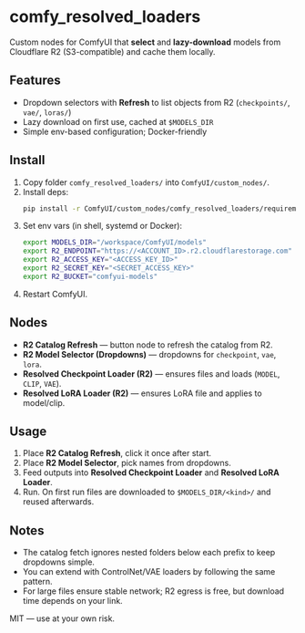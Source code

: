 
# comfy_resolved_loaders

Custom nodes for ComfyUI that **select** and **lazy-download** models from Cloudflare R2 (S3-compatible) and cache them locally.

## Features
- Dropdown selectors with **Refresh** to list objects from R2 (`checkpoints/`, `vae/`, `loras/`)
- Lazy download on first use, cached at `$MODELS_DIR`
- Simple env-based configuration; Docker-friendly

## Install
1. Copy folder `comfy_resolved_loaders/` into `ComfyUI/custom_nodes/`.
2. Install deps:
   ```bash
   pip install -r ComfyUI/custom_nodes/comfy_resolved_loaders/requirements.txt
   ```
3. Set env vars (in shell, systemd or Docker):
   ```bash
   export MODELS_DIR="/workspace/ComfyUI/models"
   export R2_ENDPOINT="https://<ACCOUNT_ID>.r2.cloudflarestorage.com"
   export R2_ACCESS_KEY="<ACCESS_KEY_ID>"
   export R2_SECRET_KEY="<SECRET_ACCESS_KEY>"
   export R2_BUCKET="comfyui-models"
   ```
4. Restart ComfyUI.

## Nodes
- **R2 Catalog Refresh** — button node to refresh the catalog from R2.
- **R2 Model Selector (Dropdowns)** — dropdowns for `checkpoint`, `vae`, `lora`.
- **Resolved Checkpoint Loader (R2)** — ensures files and loads (`MODEL`, `CLIP`, `VAE`).
- **Resolved LoRA Loader (R2)** — ensures LoRA file and applies to model/clip.

## Usage
1. Place **R2 Catalog Refresh**, click it once after start.
2. Place **R2 Model Selector**, pick names from dropdowns.
3. Feed outputs into **Resolved Checkpoint Loader** and **Resolved LoRA Loader**.
4. Run. On first run files are downloaded to `$MODELS_DIR/<kind>/` and reused afterwards.

## Notes
- The catalog fetch ignores nested folders below each prefix to keep dropdowns simple.
- You can extend with ControlNet/VAE loaders by following the same pattern.
- For large files ensure stable network; R2 egress is free, but download time depends on your link.

MIT — use at your own risk.

